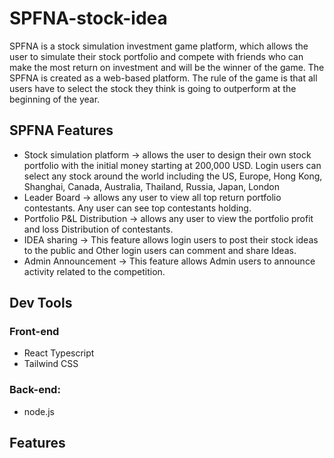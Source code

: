 # SPFNA-stock-idea

SPFNA is a stock simulation investment game platform, which allows the user to simulate their stock portfolio and compete with friends who can make the most return on investment and will be the winner of the game. The SPFNA is created as a web-based platform. The rule of the game is that all users have to select the stock they think is going to outperform at the beginning of the year.


## SPFNA Features

- Stock simulation platform -> allows the user to design their own stock portfolio with the initial money starting at 200,000 USD. Login users can  select any 
stock around the world including the US, Europe, Hong Kong, Shanghai, Canada, Australia, Thailand, Russia, Japan, London
- Leader Board -> allows any user to view all top return portfolio contestants. Any user can see top contestants holding.
- Portfolio P&L Distribution -> allows any user to view the portfolio profit and loss Distribution of contestants.
- IDEA sharing -> This feature allows login users to post their stock ideas to the public and Other login users can comment and share  Ideas.
- Admin Announcement -> This feature allows Admin users to announce activity related to the competition.

## Dev Tools
### Front-end
- React Typescript
- Tailwind CSS
### Back-end: 
- node.js

## Features